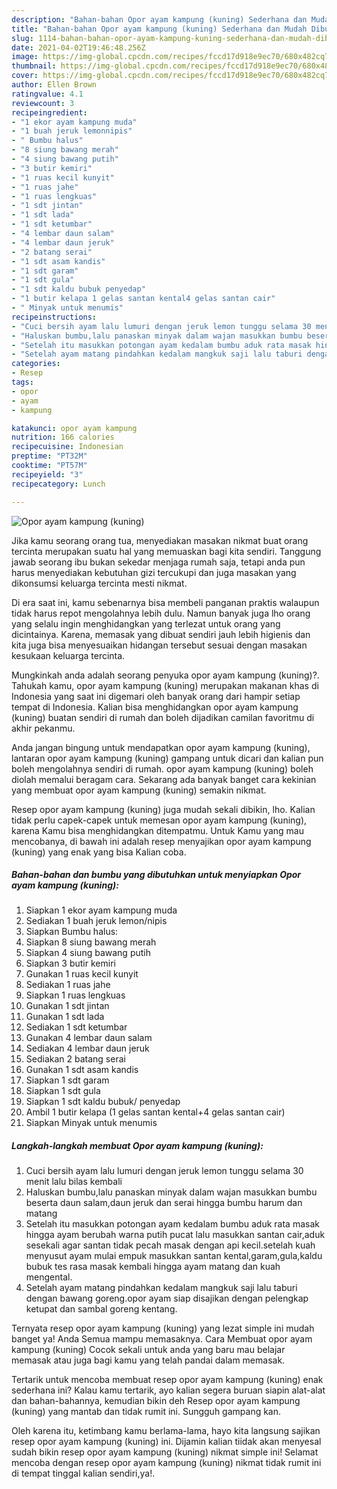 ```yaml
---
description: "Bahan-bahan Opor ayam kampung (kuning) Sederhana dan Mudah Dibuat"
title: "Bahan-bahan Opor ayam kampung (kuning) Sederhana dan Mudah Dibuat"
slug: 1114-bahan-bahan-opor-ayam-kampung-kuning-sederhana-dan-mudah-dibuat
date: 2021-04-02T19:46:48.256Z
image: https://img-global.cpcdn.com/recipes/fccd17d918e9ec70/680x482cq70/opor-ayam-kampung-kuning-foto-resep-utama.jpg
thumbnail: https://img-global.cpcdn.com/recipes/fccd17d918e9ec70/680x482cq70/opor-ayam-kampung-kuning-foto-resep-utama.jpg
cover: https://img-global.cpcdn.com/recipes/fccd17d918e9ec70/680x482cq70/opor-ayam-kampung-kuning-foto-resep-utama.jpg
author: Ellen Brown
ratingvalue: 4.1
reviewcount: 3
recipeingredient:
- "1 ekor ayam kampung muda"
- "1 buah jeruk lemonnipis"
- " Bumbu halus"
- "8 siung bawang merah"
- "4 siung bawang putih"
- "3 butir kemiri"
- "1 ruas kecil kunyit"
- "1 ruas jahe"
- "1 ruas lengkuas"
- "1 sdt jintan"
- "1 sdt lada"
- "1 sdt ketumbar"
- "4 lembar daun salam"
- "4 lembar daun jeruk"
- "2 batang serai"
- "1 sdt asam kandis"
- "1 sdt garam"
- "1 sdt gula"
- "1 sdt kaldu bubuk penyedap"
- "1 butir kelapa 1 gelas santan kental4 gelas santan cair"
- " Minyak untuk menumis"
recipeinstructions:
- "Cuci bersih ayam lalu lumuri dengan jeruk lemon tunggu selama 30 menit lalu bilas kembali"
- "Haluskan bumbu,lalu panaskan minyak dalam wajan masukkan bumbu beserta daun salam,daun jeruk dan serai hingga bumbu harum dan matang"
- "Setelah itu masukkan potongan ayam kedalam bumbu aduk rata masak hingga ayam berubah warna putih pucat lalu masukkan santan cair,aduk sesekali agar santan tidak pecah masak dengan api kecil.setelah kuah menyusut ayam mulai empuk masukkan santan kental,garam,gula,kaldu bubuk tes rasa masak kembali hingga ayam matang dan kuah mengental."
- "Setelah ayam matang pindahkan kedalam mangkuk saji lalu taburi dengan bawang goreng.opor ayam siap disajikan dengan pelengkap ketupat dan sambal goreng kentang."
categories:
- Resep
tags:
- opor
- ayam
- kampung

katakunci: opor ayam kampung 
nutrition: 166 calories
recipecuisine: Indonesian
preptime: "PT32M"
cooktime: "PT57M"
recipeyield: "3"
recipecategory: Lunch

---
```



![Opor ayam kampung (kuning)](https://img-global.cpcdn.com/recipes/fccd17d918e9ec70/680x482cq70/opor-ayam-kampung-kuning-foto-resep-utama.jpg)

Jika kamu seorang orang tua, menyediakan masakan nikmat buat orang tercinta merupakan suatu hal yang memuaskan bagi kita sendiri. Tanggung jawab seorang ibu bukan sekedar menjaga rumah saja, tetapi anda pun harus menyediakan kebutuhan gizi tercukupi dan juga masakan yang dikonsumsi keluarga tercinta mesti nikmat.

Di era  saat ini, kamu sebenarnya bisa membeli panganan praktis walaupun tidak harus repot mengolahnya lebih dulu. Namun banyak juga lho orang yang selalu ingin menghidangkan yang terlezat untuk orang yang dicintainya. Karena, memasak yang dibuat sendiri jauh lebih higienis dan kita juga bisa menyesuaikan hidangan tersebut sesuai dengan masakan kesukaan keluarga tercinta. 



Mungkinkah anda adalah seorang penyuka opor ayam kampung (kuning)?. Tahukah kamu, opor ayam kampung (kuning) merupakan makanan khas di Indonesia yang saat ini digemari oleh banyak orang dari hampir setiap tempat di Indonesia. Kalian bisa menghidangkan opor ayam kampung (kuning) buatan sendiri di rumah dan boleh dijadikan camilan favoritmu di akhir pekanmu.

Anda jangan bingung untuk mendapatkan opor ayam kampung (kuning), lantaran opor ayam kampung (kuning) gampang untuk dicari dan kalian pun boleh mengolahnya sendiri di rumah. opor ayam kampung (kuning) boleh diolah memalui beragam cara. Sekarang ada banyak banget cara kekinian yang membuat opor ayam kampung (kuning) semakin nikmat.

Resep opor ayam kampung (kuning) juga mudah sekali dibikin, lho. Kalian tidak perlu capek-capek untuk memesan opor ayam kampung (kuning), karena Kamu bisa menghidangkan ditempatmu. Untuk Kamu yang mau mencobanya, di bawah ini adalah resep menyajikan opor ayam kampung (kuning) yang enak yang bisa Kalian coba.

<!--inarticleads1-->

##### Bahan-bahan dan bumbu yang dibutuhkan untuk menyiapkan Opor ayam kampung (kuning):

1. Siapkan 1 ekor ayam kampung muda
1. Sediakan 1 buah jeruk lemon/nipis
1. Siapkan  Bumbu halus:
1. Siapkan 8 siung bawang merah
1. Siapkan 4 siung bawang putih
1. Siapkan 3 butir kemiri
1. Gunakan 1 ruas kecil kunyit
1. Sediakan 1 ruas jahe
1. Siapkan 1 ruas lengkuas
1. Gunakan 1 sdt jintan
1. Gunakan 1 sdt lada
1. Sediakan 1 sdt ketumbar
1. Gunakan 4 lembar daun salam
1. Sediakan 4 lembar daun jeruk
1. Sediakan 2 batang serai
1. Gunakan 1 sdt asam kandis
1. Siapkan 1 sdt garam
1. Siapkan 1 sdt gula
1. Siapkan 1 sdt kaldu bubuk/ penyedap
1. Ambil 1 butir kelapa (1 gelas santan kental+4 gelas santan cair)
1. Siapkan  Minyak untuk menumis




<!--inarticleads2-->

##### Langkah-langkah membuat Opor ayam kampung (kuning):

1. Cuci bersih ayam lalu lumuri dengan jeruk lemon tunggu selama 30 menit lalu bilas kembali
1. Haluskan bumbu,lalu panaskan minyak dalam wajan masukkan bumbu beserta daun salam,daun jeruk dan serai hingga bumbu harum dan matang
1. Setelah itu masukkan potongan ayam kedalam bumbu aduk rata masak hingga ayam berubah warna putih pucat lalu masukkan santan cair,aduk sesekali agar santan tidak pecah masak dengan api kecil.setelah kuah menyusut ayam mulai empuk masukkan santan kental,garam,gula,kaldu bubuk tes rasa masak kembali hingga ayam matang dan kuah mengental.
1. Setelah ayam matang pindahkan kedalam mangkuk saji lalu taburi dengan bawang goreng.opor ayam siap disajikan dengan pelengkap ketupat dan sambal goreng kentang.




Ternyata resep opor ayam kampung (kuning) yang lezat simple ini mudah banget ya! Anda Semua mampu memasaknya. Cara Membuat opor ayam kampung (kuning) Cocok sekali untuk anda yang baru mau belajar memasak atau juga bagi kamu yang telah pandai dalam memasak.

Tertarik untuk mencoba membuat resep opor ayam kampung (kuning) enak sederhana ini? Kalau kamu tertarik, ayo kalian segera buruan siapin alat-alat dan bahan-bahannya, kemudian bikin deh Resep opor ayam kampung (kuning) yang mantab dan tidak rumit ini. Sungguh gampang kan. 

Oleh karena itu, ketimbang kamu berlama-lama, hayo kita langsung sajikan resep opor ayam kampung (kuning) ini. Dijamin kalian tiidak akan menyesal sudah bikin resep opor ayam kampung (kuning) nikmat simple ini! Selamat mencoba dengan resep opor ayam kampung (kuning) nikmat tidak rumit ini di tempat tinggal kalian sendiri,ya!.

